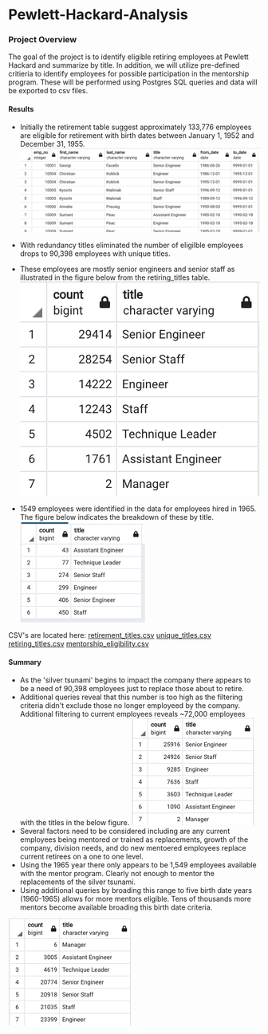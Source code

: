 # Pewlett-Hackard-Analysis
### Project Overview
The goal of the project is to identify eligible retiring employees at Pewlett Hackard and summarize by title.  In addition, we will utilize pre-defined critieria to identify employees for possible participation in the mentorship program.  These will be performed using Postgres SQL queries and data will be exported to csv files.
#### Results
* Initially the retirement table suggest approximately 133,776 employees are eligible for retirement with birth dates between
January 1, 1952 and December 31, 1955. 
![retirement titles first 10](/Data/Retirement_titles.png)

*  With redundancy titles eliminated the number of eligilble employees drops to 90,398 employees with unique titles.

* These employees are mostly senior engineers and senior staff as illustrated in the figure below from the retiring_titles table.
![Retiring Count by Titles](/Data/retiring_titles.png)

* 1549 employees were identified in the data for employees hired in 1965.  The figure below indicates the breakdown of these by title.
![Eligible mentors by title](/Data/mentorship_by_title.png)

CSV's are located here:
[retirement_titles.csv](/Data/retirement_titles.csv)
[unique_titles.csv](/Data/unique_titles.csv)
[retiring_titles.csv](/Data/retiring_titles.csv)
[mentorship_eligibility.csv](/Data/mentorship_eligibility.csv)


#### Summary
* As the 'silver tsunami' begins to impact the company there appears to be a need of 90,398 employees just to replace those about to retire.  
* Additional queries reveal that this number is too high as the filtering criteria didn't exclude those no longer employeed by the company.  Additional filtering to current employees reveals ~72,000 employees with the titles in the below figure.
![Current Retiring Employees by Title](/Data/current_retiring_titles.png)
* Several factors need to be considered including are any current employees being mentored or trained as replacements, growth of the company, division needs, and do new mentoered employees replace current retirees on a one to one level.
* Using the 1965 year there only appears to be 1,549 employees available with the mentor program.  Clearly not enough to mentor the replacements of the silver tsunami.  
* Using additional queries by broading this range to five birth date years (1960-1965) allows for more mentors eligible.  Tens of thousands more mentors become available broading this birth date criteria.

![1965-1970 Eligible mentors](/Data/mentors_1960_to_1965.png) 